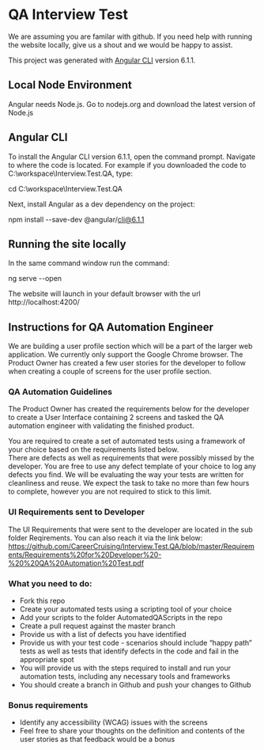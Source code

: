 # QA Interview Test

We are assuming you are familar with github. If you need help with running the website locally, give us a shout and we would be happy to assist.

This project was generated with [Angular CLI](https://github.com/angular/angular-cli) version 6.1.1.

## Local Node Environment

Angular needs Node.js. Go to nodejs.org and download the latest version of Node.js

## Angular CLI

To install the Angular CLI version 6.1.1, open the command prompt. Navigate to where the code is located. For example if you downloaded the code to C:\workspace\Interview.Test.QA, type:

cd C:\workspace\Interview.Test.QA

Next, install Angular as a dev dependency on the project:

npm install --save-dev @angular/cli@6.1.1

## Running the site locally
In the same command window run the command:

ng serve --open

The website will launch in your default browser with the url http://localhost:4200/

## Instructions for QA Automation Engineer
We are building a user profile section which will be a part of the larger web application. We currently only support the Google Chrome browser. The Product Owner has created a few user stories for the developer to follow when creating a couple of screens for the user profile section.

### QA Automation Guidelines
The Product Owner has created the requirements below for the developer to create a User Interface containing 2 screens and tasked the QA automation engineer with validating the finished product.

You are required to create a set of automated tests using a framework of your choice based on the requirements listed below.  
There are defects as well as requirements that were possibly missed by the developer. You are free to use any defect template of your choice to log any defects you find. We will be evaluating the way your tests are written for cleanliness and reuse.
We expect the task to take no more than few hours to complete, however you are not required to stick to this limit.

### UI Requirements sent to Developer
The UI Requirements that were sent to the developer are located in the sub folder Reqirements. You can also reach it via the link below: https://github.com/CareerCruising/Interview.Test.QA/blob/master/Requirements/Requirements%20for%20Developer%20-%20%20QA%20Automation%20Test.pdf

### What you need to do:
* Fork this repo
* Create your automated tests using a scripting tool of your choice
* Add your scripts to the folder AutomatedQAScripts in the repo
* Create a pull request against the master branch
* Provide us with a list of defects you have identified
* Provide us with your test code - scenarios should include “happy path” tests as well as tests that identify defects in the code and fail in the appropriate spot 
* You will provide us with the steps required to install and run your automation tests, including any necessary tools and frameworks
* You should create a branch in Github and push your changes to Github

### Bonus requirements
* Identify any accessibility (WCAG) issues with the screens
* Feel free to share your thoughts on the definition and contents of the user stories as that feedback would be a bonus


